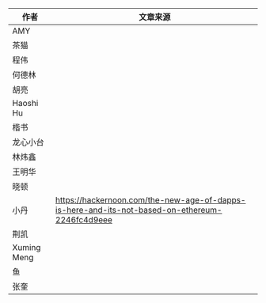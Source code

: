 |作者             |文章来源 |
|----             |---     |
|AMY              |        |
|茶猫             |        |
|程伟             |        |
|何德林           |        |
|胡亮             |        |
|Haoshi Hu        |        |
|楷书             |        |
|龙心小台         |        |
|林炜鑫           |        |
|王明华           |        |
|晓顿             |        |
|小丹             |https://hackernoon.com/the-new-age-of-dapps-is-here-and-its-not-based-on-ethereum-2246fc4d9eee        |
|荆凯             |        |
|Xuming Meng      |        |
|鱼               |        |
|张奎             |        |